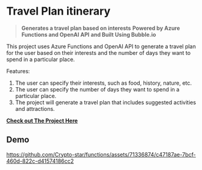 # Travel Plan itinerary

>**Generates a travel plan based on interests**
>**Powered by Azure Functions and OpenAI API**
>**and Built Using Bubble.io**

This project uses Azure Functions and OpenAI API to generate a travel plan for the user based on their interests and the number of days they want to spend in a particular place.

Features:
1. The user can specify their interests, such as food, history, nature, etc.
2. The user can specify the number of days they want to spend in a particular place.
3. The project will generate a travel plan that includes suggested activities and attractions.

**[Check out The Project Here](https://harshvashisth-12856.bubbleapps.io/version-test/?debug_mode=true)**

## Demo


https://github.com/Crypto-star/functions/assets/71336874/c47187ae-7bcf-460d-822c-d41574186cc2


